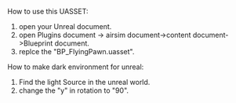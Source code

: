 How to use this UASSET:
1. open your Unreal document.
2. open Plugins document -> airsim document->content document->Blueprint document.
3. replce the "BP_FlyingPawn.uasset".

How to make dark environment for unreal:
1. Find the light Source in the unreal world.
2. change the "y" in rotation to "90".